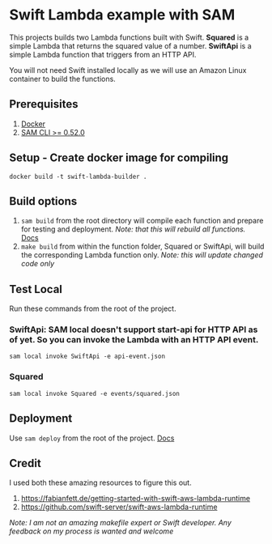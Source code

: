 # Swift Lambda example with SAM
This projects builds two Lambda functions built with Swift. **Squared** is a simple Lambda that returns the squared value of a number. **SwiftApi** is a simple Lambda function that triggers from an HTTP API.

You will not need Swift installed locally as we will use an Amazon Linux container to build the functions.

## Prerequisites
1. [Docker](https://docker.com)
1. [SAM CLI >= 0.52.0](https://docs.aws.amazon.com/serverless-application-model/latest/developerguide/serverless-sam-cli-install.html)

## Setup - Create docker image for compiling
```
docker build -t swift-lambda-builder .
```

## Build options

1. `sam build` from the root directory will compile each function and prepare for testing and deployment. *Note: that this will rebuild all functions.* [Docs](https://docs.aws.amazon.com/serverless-application-model/latest/developerguide/sam-cli-command-reference-sam-build.html)
1. `make build` from within the function folder, Squared or SwiftApi, will build the corresponding Lambda function only. *Note: this will update changed code only*

## Test Local
Run these commands from the root of the project.

### SwiftApi: SAM local doesn't support start-api for HTTP API as of yet. So you can invoke the Lambda with an HTTP API event.
```
sam local invoke SwiftApi -e api-event.json
```

### Squared
```
sam local invoke Squared -e events/squared.json
```

## Deployment
Use `sam deploy` from the root of the project. [Docs](https://docs.aws.amazon.com/serverless-application-model/latest/developerguide/sam-cli-command-reference-sam-deploy.html)

## Credit
I used both these amazing resources to figure this out.
1. https://fabianfett.de/getting-started-with-swift-aws-lambda-runtime
1. https://github.com/swift-server/swift-aws-lambda-runtime

*Note: I am not an amazing makefile expert or Swift developer. Any feedback on my process is wanted and welcome*